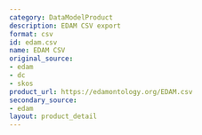 ```yaml
---
category: DataModelProduct
description: EDAM CSV export
format: csv
id: edam.csv
name: EDAM CSV
original_source:
- edam
- dc
- skos
product_url: https://edamontology.org/EDAM.csv
secondary_source:
- edam
layout: product_detail
---
```

